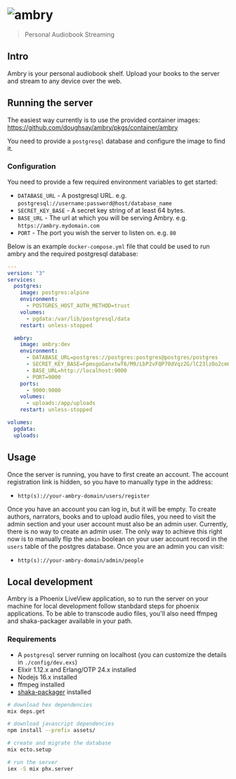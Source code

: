 # ![ambry](https://raw.githubusercontent.com/doughsay/ambry/main/priv/static/images/logo_256x1056.svg)

> Personal Audiobook Streaming

## Intro

Ambry is your personal audiobook shelf. Upload your books to the server and
stream to any device over the web.

## Running the server

The easiest way currently is to use the provided container images:
<https://github.com/doughsay/ambry/pkgs/container/ambry>

You need to provide a `postgresql` database and configure the image to find it.

### Configuration

You need to provide a few required environment variables to get started:

-   `DATABASE_URL` - A postgresql URL. e.g. `postgresql://username:password@host/database_name`
-   `SECRET_KEY_BASE` - A secret key string of at least 64 bytes.
-   `BASE_URL` - The url at which you will be serving Ambry. e.g. `https://ambry.mydomain.com`
-   `PORT` - The port you wish the server to listen on. e.g. `80`

Below is an example `docker-compose.yml` file that could be used to run ambry
and the required postgresql database:

```yaml
---
version: "3"
services:
  postgres:
    image: postgres:alpine
    environment:
      - POSTGRES_HOST_AUTH_METHOD=trust
    volumes:
      - pgdata:/var/lib/postgresql/data
    restart: unless-stopped

  ambry:
    image: ambry:dev
    environment:
      - DATABASE_URL=postgres://postgres:postgres@postgres/postgres
      - SECRET_KEY_BASE=FpmsgoGanxtwT6/M9/LbP2vFQP70dVqz2G/lC23lzOo2cmGkl82lW18Q01Av3RGV
      - BASE_URL=http://localhost:9000
      - PORT=9000
    ports:
      - 9000:9000
    volumes:
      - uploads:/app/uploads
    restart: unless-stopped

volumes:
  pgdata:
  uploads:
```

## Usage

Once the server is running, you have to first create an account. The account registration link is hidden, so you have to manually type in the address:

-   `http(s)://your-ambry-domain/users/register`

Once you have an account you can log in, but it will be empty. To create authors, narrators, books and to upload audio files, you need to visit the admin section and your user account must also be an admin user. Currently, there is no way to create an admin user. The only way to achieve this right now is to manually flip the `admin` boolean on your user account record in the `users` table of the postgres database. Once you are an admin you can visit:

-   `http(s)://your-ambry-domain/admin/people`

## Local development

Ambry is a Phoenix LiveView application, so to run the server on your machine for local development follow stanbdard steps for phoenix applications. To be able to transcode audio files, you'll also need ffmpeg and shaka-packager available in your path.

### Requirements

-   A `postgresql` server running on localhost (you can customize the details in `./config/dev.exs`)
-   Elixir 1.12.x and Erlang/OTP 24.x installed
-   Nodejs 16.x installed
-   ffmpeg installed
-   [shaka-packager](https://github.com/google/shaka-packager) installed

```bash
# download hex dependencies
mix deps.get

# download javascript dependencies
npm install --prefix assets/

# create and migrate the database
mix ecto.setup

# run the server
iex -S mix phx.server
```
